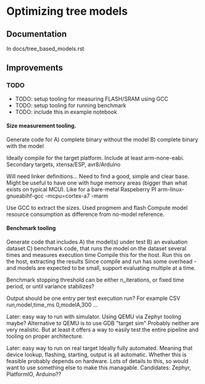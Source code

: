 
# Optimizing tree models

## Documentation

In docs/tree_based_models.rst

## Improvements

### TODO

- TODO: setup tooling for measuring FLASH/SRAM using GCC
- TODO: setup tooling for running benchmark
- TODO: include this in example notebook

#### Size measurement tooling.

Generate code for
A) complete binary without the model
B) complete binary with the model

Ideally compile for the target platform.
Include at least arm-none-eabi.
Secondary targets, xtensa/ESP, avr8/Arduino

Will need linker definitions...
Need to find a good, simple and clear base.
Might be useful to have one with huge memory areas (bigger than what exists on typical MCU).
Like for a bare-metal Raspeberry PI arm-linux-gnueabihf-gcc -mcpu=cortex-a7 -marm

Use GCC to extract the sizes. Used progmem and flash
Compute model resource consumption as difference from no-model reference.

#### Benchmark tooling

Generate code that includes
A) the model(s) under test
B) an evaluation dataset
C) benchmark code, that runs the model on the dataset several times and measures execution time 
Compile this for the host.
Run this on the host, extracting the results
Since compile and run has some overhead - and models are expected to be small, support evaluating multiple at a time.

Benchmark stopping threshold can be either n_iterations, or fixed time period, or until variance stabilizes?

Output should be one entry per test execution run?
For example CSV
run,model,time_ms
0,modelA,300
...

Later: easy way to run with simulator.
Using QEMU via Zephyr tooling maybe?
Alternative to QEMU is to use GDB "target sim"
Probably neither are very realistic.
But at least it offers a way to easily test the entire pipeline and tooling on proper architecture.

Later: easy way to run on real target
Ideally fully automated. Meaning that device lookup, flashing, starting, output is all automatic.
Whether this is feasible probably depends on hardware.
Lots of details to this, so would want to use something else to make this managable.
Candidates: Zephyr, PlatformIO, Arduino??



